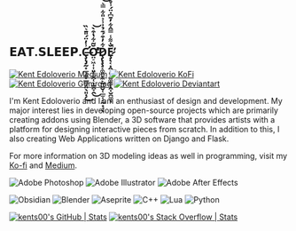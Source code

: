 <h2> 𝗘𝗔𝗧.𝗦𝗟𝗘𝗘𝗣.Ç̶̨̡̛̰͙̲͉͈͓̲͇̝̤̖͈̣̗̾̓̈́̎̄͛̏͜Ơ̵̤̠͖͎͎͈̜̫̯̜̦̱̯̞̭̆͂͋̔͒̀̕͜͝Ḑ̷̢̧̧͔͚̼͙̼̙̰͖̬̜̲̫͎̗̰͙̠͋̓͒́͊̉̍̾͐̎͋̿͛͝͝͝͝ͅȨ̷̨͔̣̭̣͈̘̺͚͇̩̭̜̬̪͚͙̌̍͌̾̿̂͋̓̄͆̇̈́̾̊̂̍̚̕͝ </h2>

[![Kent Edoloverio Medium](https://img.shields.io/badge/Medium-000000?style=for-the-badge&logo=medium&logoColor=white)](https://medium.com/@kent_edoloverio)
[![Kent Edoloverio KoFi](https://img.shields.io/badge/Kofi-ff0000?style=for-the-badge&logo=kofi&logoColor=white)](https://ko-fi.com/kents_workof_art)
[![Kent Edoloverio Gumroad](https://img.shields.io/badge/Gumroad-C70039?style=for-the-badge&logo=gumroad&logoColor=white)](https://kentedoloverio.gumroad.com/)
[![Kent Edoloverio Deviantart](https://img.shields.io/badge/DEVIANTART-023020?style=for-the-badge&logo=deviantart&logoColor=white)](https://www.deviantart.com/kents001)

I'm  Kent Edoloverio and I am an enthusiast of design and development. My major interest lies in developing open-source projects which are primarily creating addons using Blender, a 3D software that provides artists with a platform for designing interactive pieces from scratch. In addition to this, I also creating Web Applications written on Django and Flask. 

For more information on 3D modeling ideas as well in programming, visit my [Ko-fi](https://ko-fi.com/kents_workof_art) and [Medium](https://medium.com/@kent_edoloverio).

![Adobe Photoshop](https://img.shields.io/badge/adobephotoshop-%2331A8FF.svg?style=for-the-badge&logo=adobephotoshop&logoColor=white) ![Adobe Illustrator](https://img.shields.io/badge/adobeillustrator-%23FF9A00.svg?style=for-the-badge&logo=adobeillustrator&logoColor=white) ![Adobe After Effects](https://img.shields.io/badge/Adobe%20After%20Effects-9999FF.svg?style=for-the-badge&logo=Adobe%20After%20Effects&logoColor=white) 

![Obsidian](https://img.shields.io/badge/obsidian-%23000000.svg?style=for-the-badge&logo=obsidian&logoColor=white)
![Blender](https://img.shields.io/badge/blender-EA7600.svg?style=for-the-badge&logo=blender&logoColor=white) ![Aseprite](https://img.shields.io/badge/aseprite-ebebeb.svg?style=for-the-badge&logo=aseprite&logoColor=black) ![C++](https://img.shields.io/badge/c++-%2300599C.svg?style=for-the-badge&logo=c%2B%2B&logoColor=white) ![Lua](https://img.shields.io/badge/lua-%232C2D72.svg?style=for-the-badge&logo=lua&logoColor=white)
![Python](https://img.shields.io/badge/python-3670A0?style=for-the-badge&logo=python&logoColor=ffdd54)

[![kents00's GitHub | Stats](https://stats.quine.sh/kents00/github?theme=dark)](http://localhost:3000?utm_source=widgets&utm_campaign=kents00)
[![kents00's Stack Overflow | Stats](https://stats.quine.sh/kents00/stack-overflow?theme=dark)](https://quine.sh?utm_source=widgets&utm_campaign=kents00)


